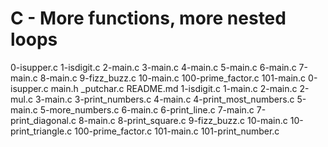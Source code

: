 # C - More functions, more nested loops
0-isupper.c
1-isdigit.c
2-main.c
3-main.c
4-main.c
5-main.c
6-main.c
7-main.c
8-main.c
9-fizz_buzz.c
10-main.c
100-prime_factor.c
101-main.c
0-isupper.c
main.h
_putchar.c
README.md
1-isdigit.c
1-main.c
2-main.c
2-mul.c
3-main.c
3-print_numbers.c
4-main.c
4-print_most_numbers.c
5-main.c
5-more_numbers.c
6-main.c
6-print_line.c
7-main.c
7-print_diagonal.c
8-main.c
8-print_square.c
9-fizz_buzz.c
10-main.c
10-print_triangle.c
100-prime_factor.c
101-main.c
101-print_number.c

